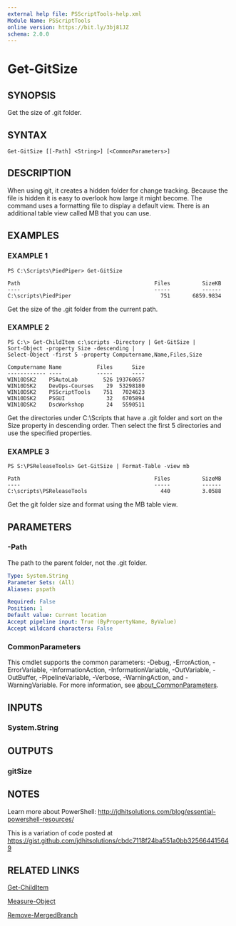 ```yaml
---
external help file: PSScriptTools-help.xml
Module Name: PSScriptTools
online version: https://bit.ly/3bj81JZ
schema: 2.0.0
---
```


# Get-GitSize

## SYNOPSIS
Get the size of .git folder.

## SYNTAX

```
Get-GitSize [[-Path] <String>] [<CommonParameters>]
```

## DESCRIPTION
When using git, it creates a hidden folder for change tracking.
Because the file is hidden it is easy to overlook how large it might become.
The command uses a formatting file to display a default view.
There is an additional table view called MB that you can use.

## EXAMPLES

### EXAMPLE 1
```
PS C:\Scripts\PiedPiper> Get-GitSize

Path                                          Files          SizeKB
----                                          -----          ------
C:\scripts\PiedPiper                            751       6859.9834
```

Get the size of the .git folder from the current path.

### EXAMPLE 2
```
PS C:\> Get-ChildItem c:\scripts -Directory | Get-GitSize |
Sort-Object -property Size -descending |
Select-Object -first 5 -property Computername,Name,Files,Size

Computername Name           Files      Size
------------ ----           -----      ----
WIN10DSK2    PSAutoLab        526 193760657
WIN10DSK2    DevOps-Courses    29  53298180
WIN10DSK2    PSScriptTools    751   7024623
WIN10DSK2    PSGUI             32   6705894
WIN10DSK2    DscWorkshop       24   5590511
```

Get the directories under C:\Scripts that have a .git folder and sort on the Size property in descending order.
Then select the first 5 directories and use the specified properties.

### EXAMPLE 3
```
PS S:\PSReleaseTools> Get-GitSize | Format-Table -view mb

Path                                          Files          SizeMB
----                                          -----          ------
C:\scripts\PSReleaseTools                       440          3.0588
```

Get the git folder size and format using the MB table view.

## PARAMETERS

### -Path
The path to the parent folder, not the .git folder.

```yaml
Type: System.String
Parameter Sets: (All)
Aliases: pspath

Required: False
Position: 1
Default value: Current location
Accept pipeline input: True (ByPropertyName, ByValue)
Accept wildcard characters: False
```

### CommonParameters
This cmdlet supports the common parameters: -Debug, -ErrorAction, -ErrorVariable, -InformationAction, -InformationVariable, -OutVariable, -OutBuffer, -PipelineVariable, -Verbose, -WarningAction, and -WarningVariable. For more information, see [about_CommonParameters](http://go.microsoft.com/fwlink/?LinkID=113216).

## INPUTS

### System.String
## OUTPUTS

### gitSize
## NOTES
Learn more about PowerShell: http://jdhitsolutions.com/blog/essential-powershell-resources/

This is a variation of code posted at https://gist.github.com/jdhitsolutions/cbdc7118f24ba551a0bb325664415649

## RELATED LINKS

[Get-ChildItem]()

[Measure-Object]()

[Remove-MergedBranch]()

